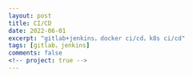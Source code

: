 ```yaml
---
layout: post
title: CI/CD
date: 2022-06-01
excerpt: "gitlab+jenkins，docker ci/cd，k8s ci/cd"
tags: [gitlab，jenkins]
comments: false
<!-- project: true -->
---
```

